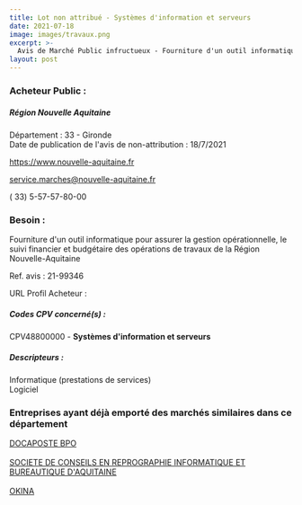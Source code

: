 ```yaml
---
title: Lot non attribué - Systèmes d'information et serveurs
date: 2021-07-18
image: images/travaux.png
excerpt: >-
  Avis de Marché Public infructueux - Fourniture d'un outil informatique pour assurer la gestion opérationnelle, le suivi financier et budgétaire des opérations de travaux de la Région Nouvelle-Aquitaine
layout: post
---
```


### Acheteur Public :
##### Région Nouvelle Aquitaine
Département : 33 - Gironde<br/>
Date de publication de l'avis de non-attribution : 18/7/2021


https://www.nouvelle-aquitaine.fr

service.marches@nouvelle-aquitaine.fr

( 33) 5-57-57-80-00
### Besoin :

Fourniture d'un outil informatique pour assurer la gestion opérationnelle, le suivi financier et budgétaire des opérations de travaux de la Région Nouvelle-Aquitaine

Ref. avis : 21-99346

URL Profil Acheteur : 

##### Codes CPV concerné(s) :
CPV48800000 - **Systèmes d'information et serveurs** <br/>

##### Descripteurs :
Informatique (prestations de services) <br/>
Logiciel <br/>

### Entreprises ayant déjà emporté des marchés similaires dans ce département
<a href="/entreprise-546/siren-320217144">DOCAPOSTE BPO</a><br/><br/>
<a href="/entreprise-548/siren-332480326">SOCIETE DE CONSEILS EN REPROGRAPHIE INFORMATIQUE ET BUREAUTIQUE D'AQUITAINE</a><br/><br/>
<a href="/entreprise-574/siren-750885667">OKINA</a><br/><br/>
